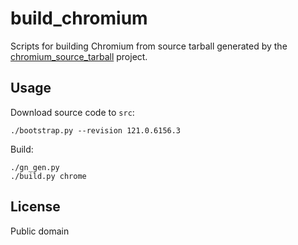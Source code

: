 # build_chromium

Scripts for building Chromium from source tarball generated by the
[chromium_source_tarball](https://github.com/photoionization/chromium_source_tarball)
project.

## Usage

Download source code to `src`:

```
./bootstrap.py --revision 121.0.6156.3
```

Build:

```
./gn_gen.py
./build.py chrome
```

## License

Public domain
